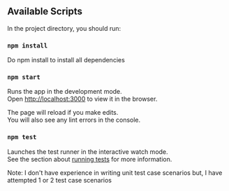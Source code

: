 
## Available Scripts

In the project directory, you should run:
### `npm install`
Do npm install to install all dependencies

### `npm start`

Runs the app in the development mode.\
Open [http://localhost:3000](http://localhost:3000) to view it in the browser.

The page will reload if you make edits.\
You will also see any lint errors in the console.

### `npm test`

Launches the test runner in the interactive watch mode.\
See the section about [running tests](https://facebook.github.io/create-react-app/docs/running-tests) for more information.

Note: I don't have experience in writing unit test case scenarios but, I have attempted 1 or 2 test case scenarios